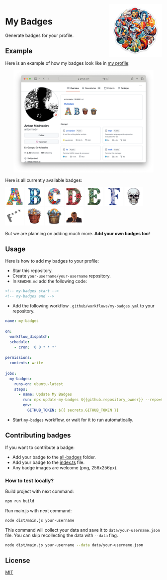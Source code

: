 <img src=".github/my-badges.png" alt="My Badges" width="170" align="right">

# My Badges

Generate badges for your profile.

## Example

Here is an example of how my badges look like in [my profile](https://github.com/antonmedv):

<p align="center"><img src=".github/screenshot.png" alt="Example" width="450"></p>

Here is all currently available badges:

<p>
<img src="src/all-badges/abc-commit/a-commit.png" alt="a-commit" width="60">
<img src="src/all-badges/abc-commit/ab-commit.png" alt="ab-commit" width="60">
<img src="src/all-badges/abc-commit/abc-commit.png" alt="abc-commit" width="60">
<img src="src/all-badges/abc-commit/abcd-commit.png" alt="abcd-commit" width="60">
<img src="src/all-badges/abc-commit/abcde-commit.png" alt="abcde-commit" width="60">
<img src="src/all-badges/abc-commit/abcdef-commit.png" alt="abcdef-commit" width="60">
<img src="src/all-badges/dead-commit/dead-commit.png" alt="dead-commit" width="60">
<img src="src/all-badges/fuck-commit/fuck-commit.png" alt="fuck-commit" width="60">
<img src="src/all-badges/mass-delete-commit/mass-delete-commit.png" alt="mass-delete-commit" width="60">
<img src="src/all-badges/mass-delete-commit/mass-delete-commit-10k.png" alt="mass-delete-commit-10k" width="60">
<img src="src/all-badges/revert-revert-commit/revert-revert-commit.png" alt="revert-revert-commit" width="60">
</p>

But we are planning on adding much more. **Add your own badges too**!

## Usage

Here is how to add my badges to your profile:
- Star this repository.
- Create `your-username/your-username` repository.
- In `README.md` add the following code:
```html
<!-- my-badges start -->
<!-- my-badges end -->
```
- Add the following workflow `.github/workflows/my-badges.yml` to your repository.
```yaml
name: my-badges

on:
  workflow_dispatch:
  schedule:
    - cron: '0 0 * * *'

permissions:
  contents: write

jobs:
  my-badges:
    runs-on: ubuntu-latest
    steps:
      - name: Update My Badges
        run: npx update-my-badges ${{github.repository_owner}} --repo=${{ github.repository }}
        env:
          GITHUB_TOKEN: ${{ secrets.GITHUB_TOKEN }}
```
- Start `my-badges` workflow, or wait for it to run automatically.

## Contributing badges

If you want to contribute a badge:
- Add your badge to the [all-badges](./src/all-badges) folder.
- Add your badge to the [index.ts](./src/all-badges/index.ts) file.
- Any badge images are welcome (png, 256x256px).

### How to test locally?

Build project with next command:

```sh
npm run build
```

Run main.js with next command:

```sh
node dist/main.js your-username
```

This command will collect your data and save it to `data/your-username.json` file. 
You can skip recollecting the data with `--data` flag.

```sh
node dist/main.js your-username --data data/your-username.json
```

## License

[MIT](LICENSE)
